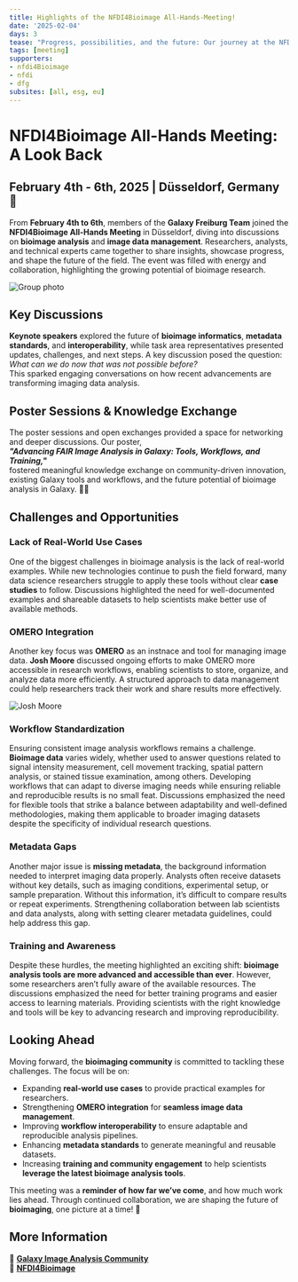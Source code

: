 ```yaml
---
title: Highlights of the NFDI4Bioimage All-Hands-Meeting!
date: '2025-02-04'
days: 3
tease: "Progress, possibilities, and the future: Our journey at the NFDI4Bioimage continues!"
tags: [meeting]
supporters:
- nfdi4Bioimage
- nfdi
- dfg
subsites: [all, esg, eu]
---
```


# NFDI4Bioimage All-Hands Meeting: A Look Back

## February 4th - 6th, 2025 | Düsseldorf, Germany 🚀

From **February 4th to 6th**, members of the **Galaxy Freiburg Team** joined the **NFDI4Bioimage All-Hands Meeting** in Düsseldorf, diving into discussions on **bioimage analysis** and **image data management**. Researchers, analysts, and technical experts came together to share insights, showcase progress, and shape the future of the field. The event was filled with energy and collaboration, highlighting the growing potential of bioimage research.  

![Group photo](galaxy-hub/content/news/2025-03-04-NFDI4Bioimage-NewsPost/nfdi4Bi-groupphoto.JPG)

## Key Discussions

**Keynote speakers** explored the future of **bioimage informatics**, **metadata standards**, and **interoperability**, while task area representatives presented updates, challenges, and next steps. A key discussion posed the question:  _What can we do now that was not possible before?_  
This sparked engaging conversations on how recent advancements are transforming imaging data analysis.

## Poster Sessions & Knowledge Exchange

The poster sessions and open exchanges provided a space for networking and deeper discussions. Our poster,  
**_"Advancing FAIR Image Analysis in Galaxy: Tools, Workflows, and Training,"_**  
fostered meaningful knowledge exchange on community-driven innovation, existing Galaxy tools and workflows, and the future potential of bioimage analysis in Galaxy. 🔬💡  

## Challenges and Opportunities

### Lack of Real-World Use Cases

One of the biggest challenges in bioimage analysis is the lack of real-world examples. While new technologies continue to push the field forward, many data science researchers struggle to apply these tools without clear **case studies** to follow. Discussions highlighted the need for well-documented examples and shareable datasets to help scientists make better use of available methods.

### OMERO Integration

Another key focus was **OMERO** as an instnace and tool for managing image data. **Josh Moore** discussed ongoing efforts to make OMERO more accessible in research workflows, enabling scientists to store, organize, and analyze data more efficiently. A structured approach to data management could help researchers track their work and share results more effectively.

![Josh Moore](galaxy-hub/content/news/2025-03-04-NFDI4Bioimage-NewsPost/Josh-Moore-01.JPG)

### Workflow Standardization

Ensuring consistent image analysis workflows remains a challenge. **Bioimage data** varies widely, whether used to answer questions related to signal intensity measurement, cell movement tracking, spatial pattern analysis, or stained tissue examination, among others. Developing workflows that can adapt to diverse imaging needs while ensuring reliable and reproducible results is no small feat. Discussions emphasized the need for flexible tools that strike a balance between adaptability and well-defined methodologies, making them applicable to broader imaging datasets despite the specificity of individual research questions.

### Metadata Gaps

Another major issue is **missing metadata**, the background information needed to interpret imaging data properly. Analysts often receive datasets without key details, such as imaging conditions, experimental setup, or sample preparation. Without this information, it’s difficult to compare results or repeat experiments. Strengthening collaboration between lab scientists and data analysts, along with setting clearer metadata guidelines, could help address this gap.

### Training and Awareness

Despite these hurdles, the meeting highlighted an exciting shift: **bioimage analysis tools are more advanced and accessible than ever**. However, some researchers aren’t fully aware of the available resources. The discussions emphasized the need for better training programs and easier access to learning materials. Providing scientists with the right knowledge and tools will be key to advancing research and improving reproducibility.

## Looking Ahead

Moving forward, the **bioimaging community** is committed to tackling these challenges. The focus will be on:
- Expanding **real-world use cases** to provide practical examples for researchers.
- Strengthening **OMERO integration** for **seamless image data management**.
- Improving **workflow interoperability** to ensure adaptable and reproducible analysis pipelines.
- Enhancing **metadata standards** to generate meaningful and reusable datasets.
- Increasing **training and community engagement** to help scientists **leverage the latest bioimage analysis tools**.

This meeting was a **reminder of how far we’ve come**, and how much work lies ahead. Through continued collaboration, we are shaping the future of **bioimaging**, one picture at a time! 🚀

## More Information

🔗 **[Galaxy Image Analysis Community](https://galaxyproject.org/community/sig/image-analysis/)**  
🔗 **[NFDI4Bioimage](https://nfdi4bioimage.de/)**  
